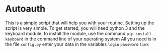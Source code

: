# Autoauth
This is a simple script that will help you with your routine. Setting up the script is very simple.
To get started, you will need python 3 and the keyboard module, to install the module, use the command `pip install keyboard` in the command line of your operating system
All you need is in the file `config.py` enter your data in the variables `login` `password` `link`

